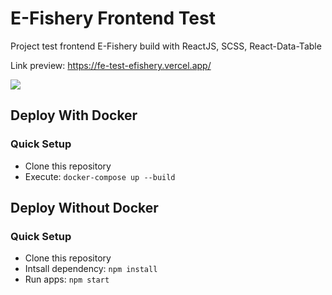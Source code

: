 # E-Fishery Frontend Test

Project test frontend E-Fishery build with ReactJS, SCSS, React-Data-Table

Link preview: https://fe-test-efishery.vercel.app/

![](/public/capture2.gif)

## Deploy With Docker

### Quick Setup

- Clone this repository
- Execute: `docker-compose up --build`

## Deploy Without Docker

### Quick Setup

- Clone this repository
- Intsall dependency: `npm install`
- Run apps: `npm start`
